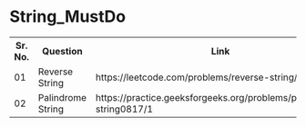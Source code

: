 # String_MustDo
<table>
  <tr>
    <th>Sr. No.</th>
    <th>Question</th>
    <th>Link</th>
    <th>Source</th>
  </tr>
  <tr>
    <td>01</td>
    <td>Reverse String</td>
    <td>https://leetcode.com/problems/reverse-string/</td>
    <td>LeetCode</td>
  </tr>
  <tr>
    <td>02</td>
    <td>Palindrome String</td>
    <td>https://practice.geeksforgeeks.org/problems/palindrome-string0817/1</td>
    <td>GeeksforGeeks</td>
  </tr>
</table>

